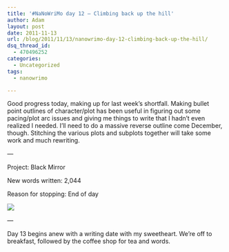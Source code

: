 ```yaml
---
title: '#NaNoWriMo day 12 – Climbing back up the hill'
author: Adam
layout: post
date: 2011-11-13
url: /blog/2011/11/13/nanowrimo-day-12-climbing-back-up-the-hill/
dsq_thread_id:
  - 470496252
categories:
  - Uncategorized
tags:
  - nanowrimo

---
```

Good progress today, making up for last week&#8217;s shortfall. Making bullet point outlines of character/plot has been useful in figuring out some pacing/plot arc issues and giving me things to write that I hadn&#8217;t even realized I needed. I&#8217;ll need to do a massive reverse outline come December, though. Stitching the various plots and subplots together will take some work and much rewriting.

&#8212;

Project: Black Mirror

New words written: 2,044

Reason for stopping: End of day

![](1)

&#8212;

Day 13 begins anew with a writing date with my sweetheart. We&#8217;re off to breakfast, followed by the coffee shop for tea and words.

 [1]: http://picometer.writertopia.com/words=18614&target=50000
